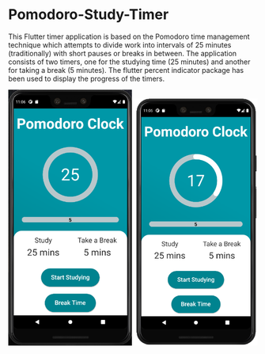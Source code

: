 # Pomodoro-Study-Timer
 
This Flutter timer application is based on the Pomodoro time management technique which attempts to divide work into intervals of 25 minutes (traditionally) with short pauses or breaks in between. 
The application consists of two timers, one for the studying time (25 minutes) and another for taking a break (5 minutes). The flutter percent indicator package has been used to display the progress of the timers.


<img src="Pomodoro Timer 1.PNG" width="250">      <img src="Pomodoro Timer 2.PNG" width="250">
